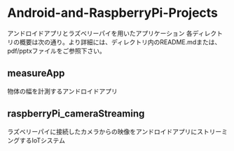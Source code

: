# Android-and-RaspberryPi-Projects
アンドロイドアプリとラズベリーパイを用いたアプリケーション
各ディレクトリの概要は次の通り。より詳細には、ディレクトリ内のREADME.mdまたは、pdf/pptxファイルをご参照下さい。

## measureApp
物体の幅を計測するアンドロイドアプリ


## raspberryPi_cameraStreaming
ラズベリーパイに接続したカメラからの映像をアンドロイドアプリにストリーミングするIoTシステム
